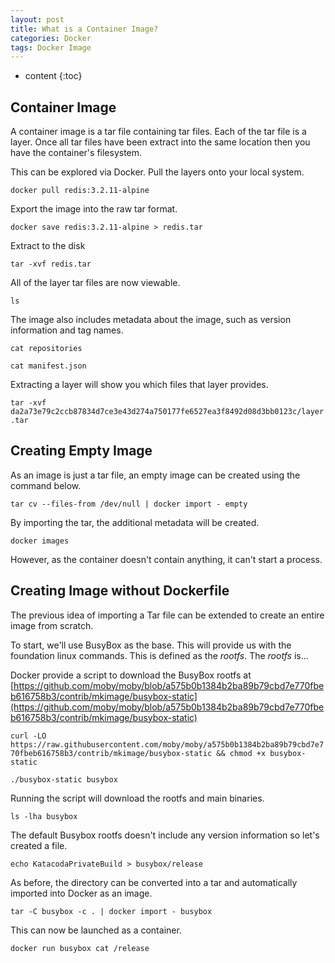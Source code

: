```yaml
---
layout: post
title: What is a Container Image?
categories: Docker
tags: Docker Image
---
```


* content
{:toc}




## Container Image

A container image is a tar file containing tar files. Each of the tar file is a layer. Once all tar files have been extract into the same location then you have the container's filesystem.

This can be explored via Docker. Pull the layers onto your local system.

`docker pull redis:3.2.11-alpine`

Export the image into the raw tar format.

`docker save redis:3.2.11-alpine > redis.tar`

Extract to the disk

`tar -xvf redis.tar`

All of the layer tar files are now viewable.

`ls`

The image also includes metadata about the image, such as version information and tag names.

`cat repositories`

`cat manifest.json`

Extracting a layer will show you which files that layer provides.

`tar -xvf da2a73e79c2ccb87834d7ce3e43d274a750177fe6527ea3f8492d08d3bb0123c/layer.tar`


        

## Creating Empty Image

As an image is just a tar file, an empty image can be created using the command below.

`tar cv --files-from /dev/null | docker import - empty`

By importing the tar, the additional metadata will be created.

`docker images`

However, as the container doesn't contain anything, it can't start a process. 

        
        

## Creating Image without Dockerfile

The previous idea of importing a Tar file can be extended to create an entire image from scratch.

To start, we'll use BusyBox as the base. This will provide us with the foundation linux commands. This is defined as the *rootfs*. The *rootfs* is...

Docker provide a script to download the BusyBox rootfs at [https://github.com/moby/moby/blob/a575b0b1384b2ba89b79cbd7e770fbeb616758b3/contrib/mkimage/busybox-static](https://github.com/moby/moby/blob/a575b0b1384b2ba89b79cbd7e770fbeb616758b3/contrib/mkimage/busybox-static)

`curl -LO https://raw.githubusercontent.com/moby/moby/a575b0b1384b2ba89b79cbd7e770fbeb616758b3/contrib/mkimage/busybox-static && chmod +x busybox-static`

`./busybox-static busybox`

Running the script will download the rootfs and main binaries.

`ls -lha busybox`

The default Busybox rootfs doesn't include any version information so let's created a file.

`echo KatacodaPrivateBuild > busybox/release`

As before, the directory can be converted into a tar and automatically imported into Docker as an image.

`tar -C busybox -c . | docker import - busybox`

This can now be launched as a container.

`docker run busybox cat /release`


    